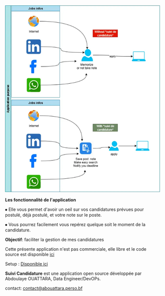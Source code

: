 ![application purpose](suivi_candidature.webp)

**Les fonctionnalité de l'application**

⦁	Elle vous permet d'avoir un oeil sur vos candidatures prévues pour postulé, déjà postulé, et votre note sur le poste.

⦁	Vous pourrez facilement vous repérez quelque soit le moment de la candidature.

**Objectif**: faciliter la gestion de mes candidatures

Cette présente application n'est pas commerciale, elle libre et le code source est disponible [ici](suivi_candidatures.py)

Setup : [Disponible ici](https://drive.google.com/drive/folders/1hJtliq0oTOd5LCdyZLP1wvvg47HZQ8wo?usp=sharing)

**Suivi Candidature** est une application  open source développée par Abdoulaye OUATTARA, Data Engineer/DevOPs.

contact: [contact@abouattara.perso.bf](mailto:contact@abouattara.perso.bf)
